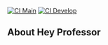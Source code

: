 [![CI Main](https://github.com/adrianoferreira-dev/hey-professor/actions/workflows/laravel.yml/badge.svg?branch=main)](https://github.com/adrianoferreira-dev/hey-professor/actions/workflows/laravel.yml)
[![CI Develop](https://github.com/adrianoferreira-dev/hey-professor/actions/workflows/laravel.yml/badge.svg?branch=develop)](https://github.com/adrianoferreira-dev/hey-professor/actions/workflows/laravel.yml)

## About Hey Professor
